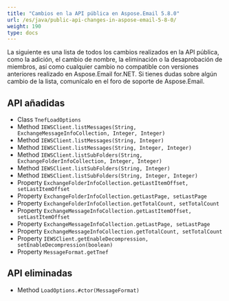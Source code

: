 ```yaml
---
title: "Cambios en la API pública en Aspose.Email 5.8.0"
url: /es/java/public-api-changes-in-aspose-email-5-8-0/
weight: 190
type: docs
---
```


La siguiente es una lista de todos los cambios realizados en la API pública, como la adición, el cambio de nombre, la eliminación o la desaprobación de miembros, así como cualquier cambio no compatible con versiones anteriores realizado en Aspose.Email for.NET. Si tienes dudas sobre algún cambio de la lista, comunícalo en el foro de soporte de Aspose.Email.
## **API añadidas**
- Class `TnefLoadOptions`
- Method `IEWSClient.listMessages(String, ExchangeMessageInfoCollection, Integer, Integer)`
- Method `IEWSClient.listMessages(String, Integer)`
- Method `IEWSClient.listMessages(String, Integer, Integer)`
- Method `IEWSClient.listSubFolders(String, ExchangeFolderInfoCollection, Integer, Integer)`
- Method `IEWSClient.listSubFolders(String, Integer)`
- Method `IEWSClient.listSubFolders(String, Integer, Integer)`
- Property `ExchangeFolderInfoCollection.getLastItemOffset, setLastItemOffset`
- Property `ExchangeFolderInfoCollection.getLastPage, setLastPage`
- Property `ExchangeFolderInfoCollection.getTotalCount, setTotalCount`
- Property `ExchangeMessageInfoCollection.getLastItemOffset, setLastItemOffset`
- Property `ExchangeMessageInfoCollection.getLastPage, setLastPage`
- Property `ExchangeMessageInfoCollection.getTotalCount, setTotalCount`
- Property `IEWSClient.getEnableDecompression, setEnableDecompression(boolean)`
- Property `MessageFormat.getTnef`
## **API eliminadas**
- Method `LoadOptions.#ctor(MessageFormat)`
